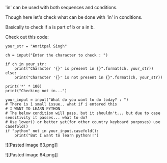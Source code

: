 'in' can be used with both sequences and conditions.

Though here let's check what can be done with 'in' in conditions.

Basically to check if a is part of b or a in b.

Check out this code:

```
your_str = "Amritpal Singh"

ch = input("Enter the character to check : ")

if ch in your_str:
    print("Character '{}' is present in {}".format(ch, your_str))
else:
    print("Character '{}' is not present in {}".format(ch, your_str))

print('*' * 100)
print("Checking not in...")

your_input = input("What do you want to do today? : ")
# There is 1 small issue.. what if i entered this
# I WANT TO LEARN PYTHON
# The below condition will pass, but it shouldn't... but due to case sensitivity it passes... what to do?
# Use lower() or better yet(for other country keyboard purposes) use casefold()
if "python" not in your_input.casefold():
    print("But I want to learn python!!")

```



![[Pasted image 63.png]]

![[Pasted image 64.png]]